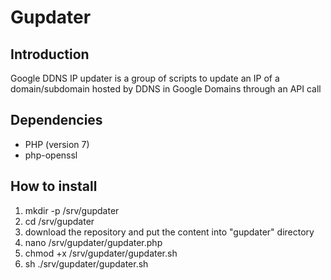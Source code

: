 # Gupdater

## Introduction 
Google DDNS IP updater is a group of scripts to update an IP of a domain/subdomain hosted by DDNS in Google Domains through an API call

## Dependencies
* PHP (version 7)
* php-openssl

## How to install
1.  mkdir -p /srv/gupdater
2.  cd /srv/gupdater
3.  download the repository and put the content into "gupdater" directory 
4.  nano /srv/gupdater/gupdater.php
5.  chmod +x /srv/gupdater/gupdater.sh
6.  sh ./srv/gupdater/gupdater.sh